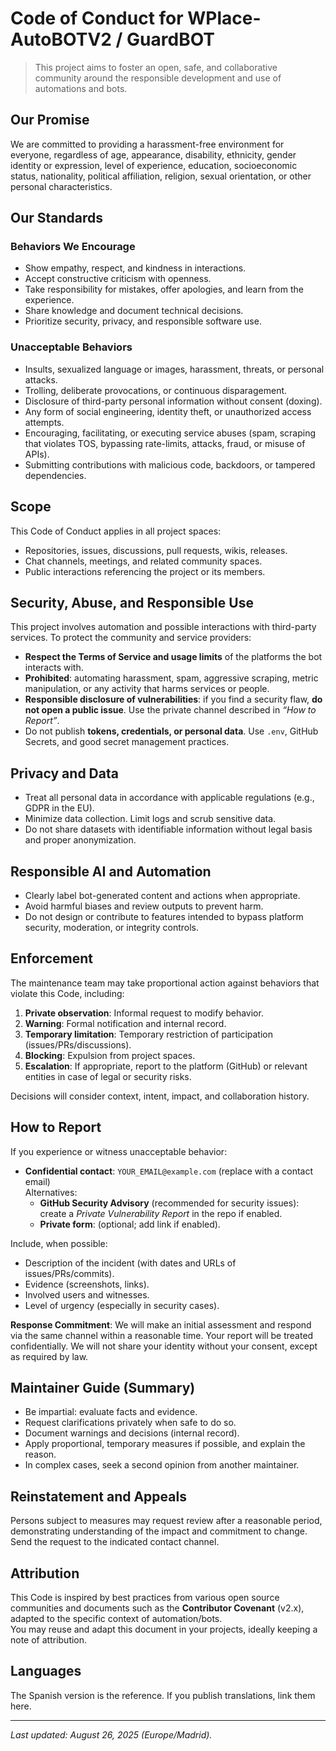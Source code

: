 
# Code of Conduct for WPlace-AutoBOTV2 / GuardBOT

> This project aims to foster an open, safe, and collaborative community around the responsible development and use of automations and bots.

## Our Promise
We are committed to providing a harassment-free environment for everyone, regardless of age, appearance, disability, ethnicity, gender identity or expression, level of experience, education, socioeconomic status, nationality, political affiliation, religion, sexual orientation, or other personal characteristics.

## Our Standards

### Behaviors We Encourage
- Show empathy, respect, and kindness in interactions.
- Accept constructive criticism with openness.
- Take responsibility for mistakes, offer apologies, and learn from the experience.
- Share knowledge and document technical decisions.
- Prioritize security, privacy, and responsible software use.

### Unacceptable Behaviors
- Insults, sexualized language or images, harassment, threats, or personal attacks.
- Trolling, deliberate provocations, or continuous disparagement.
- Disclosure of third-party personal information without consent (doxing).
- Any form of social engineering, identity theft, or unauthorized access attempts.
- Encouraging, facilitating, or executing service abuses (spam, scraping that violates TOS, bypassing rate-limits, attacks, fraud, or misuse of APIs).
- Submitting contributions with malicious code, backdoors, or tampered dependencies.

## Scope
This Code of Conduct applies in all project spaces:
- Repositories, issues, discussions, pull requests, wikis, releases.
- Chat channels, meetings, and related community spaces.
- Public interactions referencing the project or its members.

## Security, Abuse, and Responsible Use
This project involves automation and possible interactions with third-party services. To protect the community and service providers:

- **Respect the Terms of Service and usage limits** of the platforms the bot interacts with.
- **Prohibited**: automating harassment, spam, aggressive scraping, metric manipulation, or any activity that harms services or people.
- **Responsible disclosure of vulnerabilities**: if you find a security flaw, **do not open a public issue**. Use the private channel described in _“How to Report”_.
- Do not publish **tokens, credentials, or personal data**. Use `.env`, GitHub Secrets, and good secret management practices.

## Privacy and Data
- Treat all personal data in accordance with applicable regulations (e.g., GDPR in the EU).
- Minimize data collection. Limit logs and scrub sensitive data.
- Do not share datasets with identifiable information without legal basis and proper anonymization.

## Responsible AI and Automation
- Clearly label bot-generated content and actions when appropriate.
- Avoid harmful biases and review outputs to prevent harm.
- Do not design or contribute to features intended to bypass platform security, moderation, or integrity controls.

## Enforcement

The maintenance team may take proportional action against behaviors that violate this Code, including:

1. **Private observation**: Informal request to modify behavior.
2. **Warning**: Formal notification and internal record.
3. **Temporary limitation**: Temporary restriction of participation (issues/PRs/discussions).
4. **Blocking**: Expulsion from project spaces.
5. **Escalation**: If appropriate, report to the platform (GitHub) or relevant entities in case of legal or security risks.

Decisions will consider context, intent, impact, and collaboration history.

## How to Report

If you experience or witness unacceptable behavior:

- **Confidential contact**: `YOUR_EMAIL@example.com` (replace with a contact email)  
	Alternatives:
	- **GitHub Security Advisory** (recommended for security issues): create a *Private Vulnerability Report* in the repo if enabled.
	- **Private form**: (optional; add link if enabled).

Include, when possible:
- Description of the incident (with dates and URLs of issues/PRs/commits).
- Evidence (screenshots, links).
- Involved users and witnesses.
- Level of urgency (especially in security cases).

**Response Commitment**: We will make an initial assessment and respond via the same channel within a reasonable time. Your report will be treated confidentially. We will not share your identity without your consent, except as required by law.

## Maintainer Guide (Summary)
- Be impartial: evaluate facts and evidence.
- Request clarifications privately when safe to do so.
- Document warnings and decisions (internal record).
- Apply proportional, temporary measures if possible, and explain the reason.
- In complex cases, seek a second opinion from another maintainer.

## Reinstatement and Appeals
Persons subject to measures may request review after a reasonable period, demonstrating understanding of the impact and commitment to change. Send the request to the indicated contact channel.

## Attribution
This Code is inspired by best practices from various open source communities and documents such as the **Contributor Covenant** (v2.x), adapted to the specific context of automation/bots.  
You may reuse and adapt this document in your projects, ideally keeping a note of attribution.

## Languages
The Spanish version is the reference. If you publish translations, link them here.

---

_Last updated: August 26, 2025 (Europe/Madrid)._
